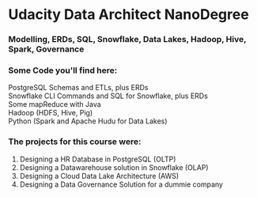 # Udacity Data Architect NanoDegree

### Modelling, ERDs, SQL, Snowflake, Data Lakes, Hadoop, Hive, Spark, Governance

### Some Code you'll find here:
PostgreSQL Schemas and ETLs, plus ERDs <br>
Snowflake CLI Commands and SQL for Snowflake, plus ERDs<br>
Some mapReduce with Java<br>
Hadoop (HDFS, Hive, Pig)<br>
Python (Spark and Apache Hudu for Data Lakes)


### The projects for this course were:
1) Designing a HR Database in PostgreSQL (OLTP)<br>
2) Designing a Datawarehouse solution in Snowflake (OLAP)<br>
3) Designing a Cloud Data Lake Architecture (AWS)<br>
4) Designing a Data Governance Solution for a dummie company
